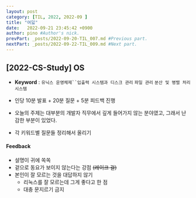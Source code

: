```yaml
---
layout: post
category: [TIL, 2022, 2022-09 ]
title: "여덟"
date:   2022-09-21 23:45:42 +0900
author: pino #Author's nick.
prevPart: _posts/2022-09-20-TIL_007.md #Previous part.
nextPart: _posts/2022-09-22-TIL_009.md #Next part.
---
```




## [2022-CS-Study] OS

- **Keyword** : `유닉스 운영체제``입출력 시스템과 디스크 관리` `파일 관리` `분산 및 병렬 처리 시스템`
- 인당 10분 발표 + 20분 질문 + 5분 피드백 진행
- 오늘의 주제는 대부분의 개발자 직무에서 깊게 들어가지 않는 분야였고, 그래서 난감한 부분이 있었다.

- 각 키워드별 질문들 정리해서 올리기

 

#### Feedback

- 설명이 귀에 쏙쏙
- 겉으로 동요가 보이지 않는다는 강점 ~~(레이크 걸)~~ 
- 본인이 잘 모르는 것을 대답하지 않기
  - 리눅스를 잘 모르는데 그게 좋다고 한 점
  - 대충 문지르기 금지
